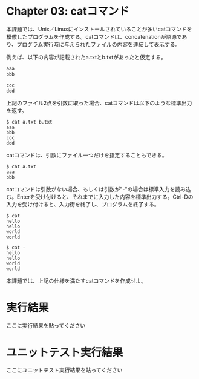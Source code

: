 # Chapter 03: catコマンド
本課題では、Unix／Linuxにインストールされていることが多いcatコマンドを模倣したプログラムを作成する。catコマンドは、concatenationが語源であり、プログラム実行時に与えられたファイルの内容を連結して表示する。
  
例えば、以下の内容が記載されたa.txtとb.txtがあったと仮定する。
```a.txt
aaa
bbb
```
```b.txt
ccc
ddd
```
  
上記のファイル2点を引数に取った場合、catコマンドは以下のような標準出力を返す。
```
$ cat a.txt b.txt 
aaa
bbb
ccc
ddd
```
  
catコマンドは、引数にファイル一つだけを指定することもできる。
```
$ cat a.txt 
aaa
bbb
```
  
catコマンドは引数がない場合、もしくは引数が"-"の場合は標準入力を読み込む。Enterを受け付けると、それまでに入力した内容を標準出力する。Ctrl-Dの入力を受け付けると、入力街を終了し、プログラムを終了する。
```
$ cat
hello
hello
world
world

$ cat -
hello
hello
world
world
```
  
本課題では、上記の仕様を満たすcatコマンドを作成せよ。

# 実行結果
ここに実行結果を貼ってください

# ユニットテスト実行結果
ここにユニットテスト実行結果を貼ってください
